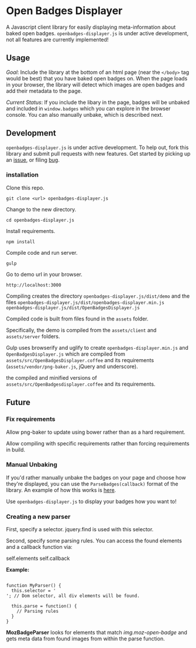# Open Badges Displayer
A Javascript client library for easily displaying meta-information about
baked open badges. `openbadges-displayer.js` is under active development, not
all features are currently implemented!

## Usage

_Goal_: Include the library at the bottom of an html page (near the `</body>`
tag would be best) that you have baked open badges on. When the page loads in
your browser, the library will detect which images are open badges and add
their metadata to the page.

_Current Status_: If you include the libary in the page, badges will be unbaked
and included in `window.badges` which you can explore in the browser console.
You can also manually unbake, which is described next.

## Development

`openbadges-displayer.js` is under active development. To help out, fork this
library and submit pull requests with new features. Get started by picking up an
[issue](http://github.com/cmcavoy/openbadges-displayer.js/issues), or filing
[bug](http://github.com/cmcavoy/openbadges-displayer.js/issues).

### installation

Clone this repo.

`git clone <url> openbadges-displayer.js`

Change to the new directory.

`cd openbadges-displayer.js`

Install requirements.

`npm install`

Compile code and run server.

`gulp`

Go to demo url in your browser.

`http://localhost:3000`

Compiling creates the directory `openbadges-displayer.js/dist/demo` and the
files `openbadges-displayer.js/dist/openbadges-displayer.min.js`
`openbadges-displayer.js/dist/OpenBadgesDisplayer.js`

Compiled code is built from files found in the `assets` folder.

Specifically, the demo is compiled from the `assets/client` and `assets/server`
folders.

Gulp uses browserify and uglify to create `openbadges-displayer.min.js` and
`OpenBadgesDisplayer.js` which are compiled
from `assets/src/OpenBadgesDisplayer.coffee` and its requirements
(`assets/vendor/png-baker.js`, jQuery and underscore).

 the compiled and minified versions of
`assets/src/OpenBadgesdisplayer.coffee` and its requirements.

## Future

### Fix requirements
Allow png-baker to update using bower rather than as a hard requirement.

Allow compiling with specific requirements rather than forcing requirements
in build.

### Manual Unbaking

If you'd rather manually unbake the badges on your page and choose how they're
displayed, you can use the `ParseBadges(callback)` format of the library. An
example of how this works is
[here](https://github.com/cmcavoy/openbadges-displayer.js/blob/master/resources/demoApp.js).

Use `openbadges-displayer.js` to display your badges how you want to!

### Creating a new parser

First, specify a selector. jquery.find is used with this selector.

Second, specify some parsing rules. You can access the found elements and a
callback function via:

self.elements
self.callback

**Example:**

<pre><code>
function MyParser() {
  this.selector = '<div>'; // Dom selector, all div elements will be found.

  this.parse = function() {
    // Parsing rules
  }
}
</pre></code>

**MozBadgeParser** looks for elements that match *img.moz-open-badge* and gets
meta data from found images from within the parse function.